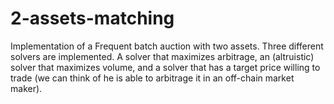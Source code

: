 # 2-assets-matching


Implementation of a Frequent batch auction with two assets. 
Three different solvers are implemented. 
A solver that maximizes arbitrage, an (altruistic) solver that maximizes volume, and a solver that has a target price willing to trade (we can think of he is able to arbitrage it in an off-chain market maker).
